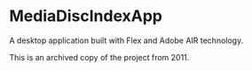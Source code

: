 # MediaDiscIndexApp
A desktop application built with Flex and Adobe AIR technology.

This is an archived copy of the project from 2011.

